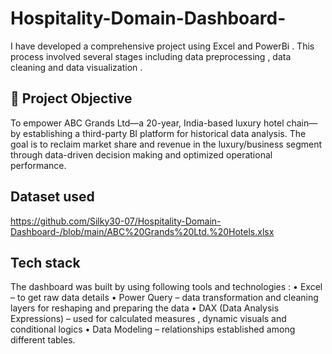 # Hospitality-Domain-Dashboard-
I have developed a comprehensive project using Excel and PowerBi . This process  involved several stages including data preprocessing , data cleaning and data visualization . 
## 🎯 Project Objective
To empower ABC Grands Ltd—a 20-year, India-based luxury hotel chain—by establishing a third-party BI platform for historical data analysis. The goal is to reclaim market share and revenue in the luxury/business segment through data-driven decision making and optimized operational performance.
## Dataset used 
https://github.com/Silky30-07/Hospitality-Domain-Dashboard-/blob/main/ABC%20Grands%20Ltd.%20Hotels.xlsx

## Tech stack 
The dashboard was built by using following tools and technologies :
•	Excel – to get raw data details
•	Power Query – data transformation and cleaning layers for reshaping and preparing the data 
•	DAX (Data Analysis Expressions) – used for calculated measures , dynamic visuals and conditional logics 
•	Data Modeling – relationships established among different tables.
